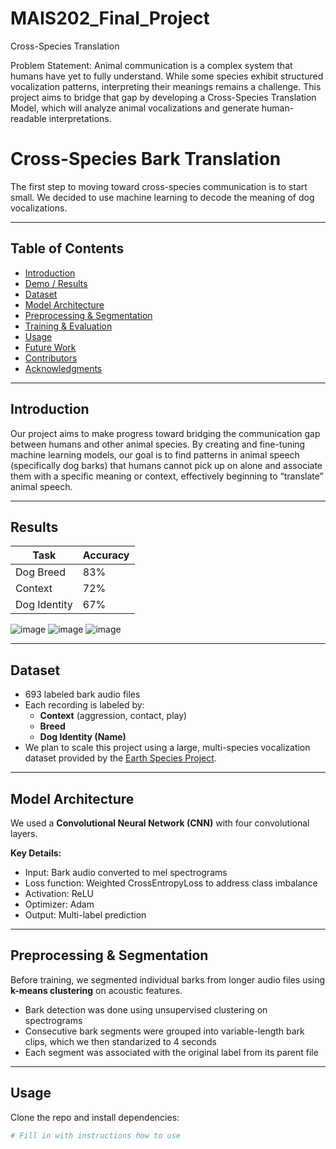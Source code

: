 # MAIS202_Final_Project
Cross-Species Translation

Problem Statement: 
Animal communication is a complex system that humans have yet to fully understand. While some species exhibit structured vocalization patterns, interpreting their meanings remains a challenge. This project aims to bridge that gap by developing a Cross-Species Translation Model, which will analyze animal vocalizations and generate human-readable interpretations.

# Cross-Species Bark Translation

The first step to moving toward cross-species communication is to start small.
We decided to use machine learning to decode the meaning of dog vocalizations.

---

## Table of Contents

- [Introduction](#introduction)
- [Demo / Results](#demo--results)
- [Dataset](#dataset)
- [Model Architecture](#model-architecture)
- [Preprocessing & Segmentation](#preprocessing--segmentation)
- [Training & Evaluation](#training--evaluation)
- [Usage](#usage)
- [Future Work](#future-work)
- [Contributors](#contributors)
- [Acknowledgments](#acknowledgments)

---

## Introduction

Our project aims to make progress toward bridging the communication gap between humans and other animal species. By creating and fine-tuning machine learning models, our goal is to find patterns in animal speech (specifically dog barks) that humans cannot pick up on alone and associate them with a specific meaning or context, effectively beginning to “translate” animal speech.

---

## Results

| Task         | Accuracy |
|--------------|----------|
| Dog Breed    | 83%      |
| Context      | 72%      |
| Dog Identity | 67%      |

![image](https://github.com/user-attachments/assets/d8ff7661-4acb-4d5e-94e8-66746cef1664)
![image](https://github.com/user-attachments/assets/cb14bf1f-9e11-4c03-aeed-6b7a162f41f2)
![image](https://github.com/user-attachments/assets/89f276e8-93a9-4e27-b720-9bcafd89eba2)


---

## Dataset

- 693 labeled bark audio files
- Each recording is labeled by:
  - **Context** (aggression, contact, play)
  - **Breed**
  - **Dog Identity (Name)**
- We plan to scale this project using a large, multi-species vocalization dataset provided by the [Earth Species Project]([https://www.earthspecies.org/](https://github.com/earthspecies/library/tree/main)).

---

## Model Architecture

We used a **Convolutional Neural Network (CNN)** with four convolutional layers.  

**Key Details:**
- Input: Bark audio converted to mel spectrograms
- Loss function: Weighted CrossEntropyLoss to address class imbalance
- Activation: ReLU
- Optimizer: Adam
- Output: Multi-label prediction

---

## Preprocessing & Segmentation

Before training, we segmented individual barks from longer audio files using **k-means clustering** on acoustic features.

- Bark detection was done using unsupervised clustering on spectrograms
- Consecutive bark segments were grouped into variable-length bark clips, which we then standarized to 4 seconds
- Each segment was associated with the original label from its parent file

---

## Usage

Clone the repo and install dependencies:

```python
# Fill in with instructions how to use
```
